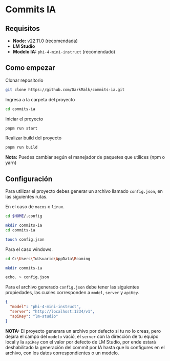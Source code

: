 # Commits IA

## Requisitos

- **Node:** v22.11.0 (recomendada)
- **LM Studio**
- **Modelo IA:** `phi-4-mini-instruct` (recomendado)

## Como empezar

Clonar repositorio

```bash
git clone https://github.com/DarkMalk/commits-ia.git
```

Ingresa a la carpeta del proyecto

```bash
cd commits-ia
```

Iniciar el proyecto

```bash
pnpm run start
```

Realizar build del proyecto

```bash
pnpm run build
```

**Nota:** Puedes cambiar según el manejador de paquetes que utilices (npm o yarn)

## Configuración

Para utilizar el proyecto debes generar un archivo llamado `config.json`, en las siguientes rutas.

En el caso de `macos` o `linux`.

```bash
cd $HOME/.config
```

```bash
mkdir commits-ia
cd commits-ia
```

```bash
touch config.json
```

Para el caso windows.

```bash
cd C:\Users\TuUsuario\AppData\Roaming
```

```bash
mkdir commits-ia
```

```bash
echo. > config.json
```

Para el archivo generado `config.json` debe tener las siguientes propiedades, las cuales corresponden a `model`, `server` y `apiKey`.

```json
{
  "model": "phi-4-mini-instruct",
  "server": "http://localhost:1234/v1",
  "apiKey": "lm-studio"
}
```

**NOTA:** El proyecto generara un archivo por defecto si tu no lo creas, pero dejara el campo del `modelo` vació, el `server` con la dirección de tu equipo local y la `apiKey` con el valor por defecto de LM Studio, por ende estará deshabilitado la generación del commit por IA hasta que lo configures en el archivo, con los datos correspondientes o un modelo.
